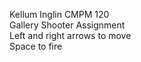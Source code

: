 Kellum Inglin CMPM 120 <br />
Gallery Shooter Assignment <br />
Left and right arrows to move <br />
Space to fire